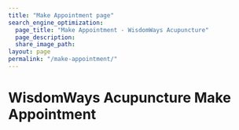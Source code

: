 ```yaml
---
title: "Make Appointment page"
search_engine_optimization:
  page_title: "Make Appointment - WisdomWays Acupuncture"
  page_description:
  share_image_path:
layout: page
permalink: "/make-appointment/"
---
```

# WisdomWays Acupuncture Make Appointment
